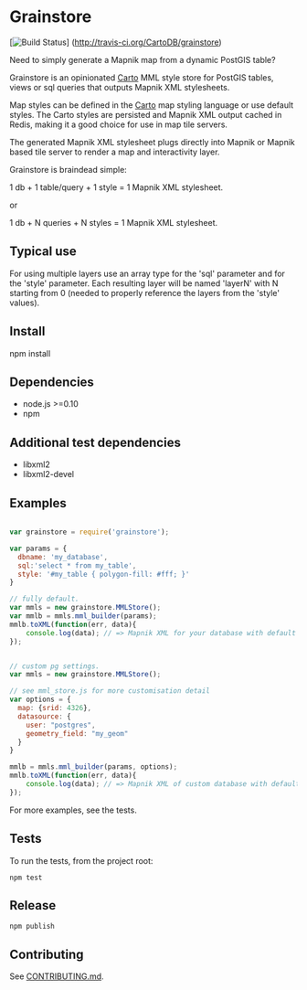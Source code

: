 Grainstore
===========

[![Build Status](http://travis-ci.org/CartoDB/grainstore.png?branch=master)]
(http://travis-ci.org/CartoDB/grainstore)

Need to simply generate a Mapnik map from a dynamic PostGIS table?

Grainstore is an opinionated [Carto](https://github.com/mapbox/carto)
MML style store for PostGIS tables, views or sql queries that outputs
Mapnik XML stylesheets.

Map styles can be defined in the [Carto](https://github.com/mapbox/carto)
map styling language or use default styles. The Carto styles are persisted
and Mapnik XML output cached in Redis, making it a good choice for use
in map tile servers.

The generated Mapnik XML stylesheet plugs directly into Mapnik or Mapnik
based tile server to render a map and interactivity layer.

Grainstore is braindead simple:

 1 db + 1 table/query + 1 style =  1 Mapnik XML stylesheet.

or

 1 db + N queries + N styles =  1 Mapnik XML stylesheet.


Typical use
-----------
For using multiple layers use an array type for the 'sql' parameter and
for the 'style' parameter. Each resulting layer will be named 'layerN'
with N starting from 0 (needed to  properly reference the layers from
the 'style' values).


Install
--------
npm install


Dependencies
------------
* node.js >=0.10
* npm


Additional test dependencies
-----------------------------
* libxml2 
* libxml2-devel


Examples
---------

```javascript

var grainstore = require('grainstore');

var params = {
  dbname: 'my_database',
  sql:'select * from my_table',
  style: '#my_table { polygon-fill: #fff; }'
}

// fully default.
var mmls = new grainstore.MMLStore();
var mmlb = mmls.mml_builder(params);
mmlb.toXML(function(err, data){
    console.log(data); // => Mapnik XML for your database with default styles
});


// custom pg settings.
var mmls = new grainstore.MMLStore();

// see mml_store.js for more customisation detail 
var options = {
  map: {srid: 4326},
  datasource: {
    user: "postgres",
    geometry_field: "my_geom"
  }   
}

mmlb = mmls.mml_builder(params, options);
mmlb.toXML(function(err, data){
    console.log(data); // => Mapnik XML of custom database with default style
});


```

For more examples, see the tests.


Tests
-----
To run the tests, from the project root:

```
npm test
```


Release
-------

```
npm publish
```

Contributing
------------

See [CONTRIBUTING.md](CONTRIBUTING.md).
